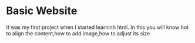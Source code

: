 # Basic Website

It was my first project when I started learninh html.
In this you will know hot to align the content,how to add image,how to adjust its size
